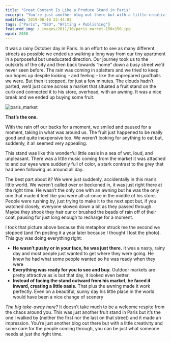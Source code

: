 ```yaml
---
title: "Great Content Is Like a Produce Stand in Paris"
excerpt: "You're just another blog out there but with a little creativity and some care for the people coming through, you can be just what someone needs at just the right time."
modified: 2019-08-10 22:44:03
tags: ["Paris", "SEO", "Writing + Publishing"]
featured_img: /_images/2011/10/paris_market-150x150.jpg
wpid: 2080
---
```



It was a rainy October day in Paris. In an effort to see as many different streets as possible we ended up walking a long way from our tiny apartment in a purposeful but uneducated direction. Our journey took us to the outskirts of the city and then back towards “home” down a busy street we’d never seen before. The rain was coming in splatters and we tried to keep our hopes up despite looking – and feeling – like the unprepared goofballs we were. But then it stopped, for just a few minutes. The clouds hadn’t parted, we’d just come across a market that situated a fruit stand on the curb and connected it to his store, overhead, with an awning. It was a nice break and we ended up buying some fruit.

![](/_images/2011/04/paris_market.jpg "paris_market")

**That’s the one.**

With the rain off our backs for a moment, we smiled and paused for a moment, taking in what was around us. The fruit just happened to be really good and quite inexpensive too. We weren’t looking for anything to eat but, suddenly, it all seemed very appealing.

This stand was like this wonderful little oasis in a sea of wet, loud, and unpleasant. There was a little music coming from the market it was attached to and our eyes were suddenly full of color, a stark contrast to the grey that had been following us around all day.

The best part about it? We were just suddenly, accidentally in this man’s little world. We weren’t called over or beckoned in, it was just right there at the right time. He wasn’t the only one with an awning but he was the only one that made it feel like you were all-at-once in the middle of his store. People were rushing by, just trying to make it to the next spot but, if you watched closely, everyone slowed down a bit as they passed through. Maybe they shook they hair our or brushed the beads of rain off of their coat, pausing for just long enough to recharge for a moment.

I took that picture above because this metaphor struck me the second we stopped (and I’m posting it a year later because I thought I lost the photo). This guy was doing everything right:

- **He wasn’t pushy or in your face, he was just there.** It was a nasty, rainy day and most people just wanted to get where they were going. He knew he had what some people wanted so he was ready when they were
- **Everything was ready for you to see and buy.** Outdoor markets are pretty attractive as is but that day, it looked even better.
- **Instead of facing the stand outward from his market, he faced it inward, creating a little oasis.** That plus the awning made it work perfectly. Even on a beautiful, sunny day his little place in the world would have been a nice change of scenery

*The big take-away here?* It doesn’t take much to be a welcome respite from the chaos around you. This was just another fruit stand in Paris but it’s the one I walked by (neither the first nor the last on that street) and it made an impression. You’re just another blog out there but with a little creativity and some care for the people coming through, you can be just what someone needs at just the right time.
